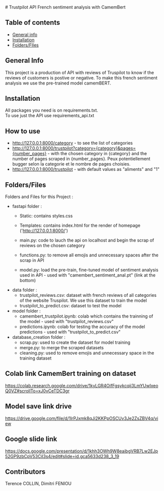 # Trustpilot API French sentiment analysis with CamemBert
## Table of contents
* [General info](#general-info)
* [Installation](#Installation)
* [Folders/FIles](#Folders/FIles)
## General Info
This project is a production of API with reviews of Truspilot to know if the reviews of customers is postive or negative.
To make this french sentiment analysis we use the pre-trained model camemBERT.

## Installation 

All packages you need is on requirements.txt. <br/>
To use just the API use requirements_api.txt

## How to use

* http://127.0.0.1:8000/category - to see the list of categories
* http://127.0.0.1:8000/trustpilot?category={category}&pages={number_pages} - with the chosen category in {category} and the number of pages scraped in {number_pages}. Peux potentiellement bugger selon la categorie et le nombre de pages choisies.
 * http://127.0.0.1:8000/trustpilot - with default values as "aliments" and "1"

## Folders/Files
Folders and Files for this Project : 
 * fastapi folder :<br>
   * Static: contains styles.css
   * Templates:  contains index.html for the render of homepage ('http://127.0.0.1:8000/')

   * main.py: code to lauch the api on localhost and begin the scrap of reviews on the chosen category
   * functions.py: to remove all emojis and unnecessary spaces after the scrap in API
   * model.py: load the pre-train, fine-tuned model of sentiment analysis used in API - used with "camembert_sentiment_anal.pt" (link at the bottom)     
 * data folder :<br>
   * trustpilot_reviews.csv: dataset with french reviews of all categories of the website Truspilot. We use this dataset to train the model
   * trustpilot_to_predict.csv: dataset to test the model  
 * model folder :  
   * camembert_trustpilot.ipynb: colab which contains the trainning of the model - used with "trustpilot_reviews.csv"  
   * predictions.ipynb: colab for testing the accuracy of the model predictions - used with "trustpilot_to_predict.csv"  
 * database_creation folder :  
   * scrap.py: used to create the dataset for model training   
   * merge.py: to merge the scraped datasets  
   * cleaning.py: used to remove emojis and unnecessary space in the training dataset  

## Colab link CamemBert training on dataset

https://colab.research.google.com/drive/1kyLGR4OifFgsykcqii3LmYUwIxeoQ0VZ#scrollTo=xJ0vCeTDC3gr

## Model save link drive

https://drive.google.com/file/d/1lrPJxmk8qJi2KKPpOSCUv3Je2ZsZBV4q/view

## Google slide link

https://docs.google.com/presentation/d/1khh3OWh9W8eaibgVRB7Lw2EJp52GP9zbCpV53CiI3s4/edit#slide=id.gca5633d238_3_19

## Contributors
Terence COLLIN, Dimitri FENIOU
